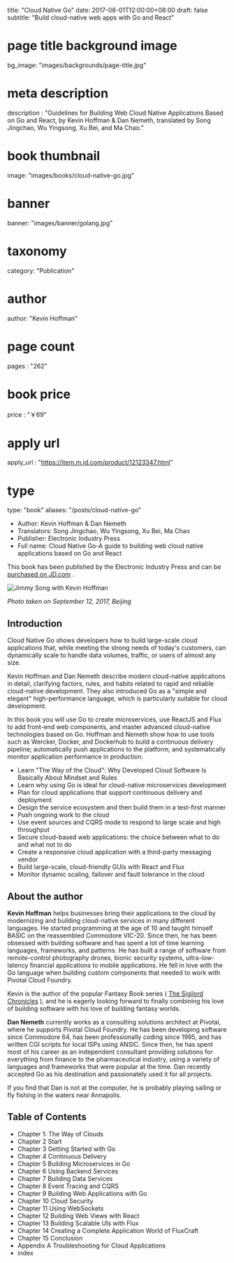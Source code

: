 title: "Cloud Native Go"
date: 2017-08-01T12:00:00+08:00
draft: false
subtitle: "Build cloud-native web apps with Go and React"
# page title background image
bg_image: "images/backgrounds/page-title.jpg"
# meta description
description : "Guidelines for Building Web Cloud Native Applications Based on Go and React, by Kevin Hoffman & Dan Nemeth, translated by Song Jingchao, Wu Yingsong, Xu Bei, and Ma Chao."
# book thumbnail
image: "images/books/cloud-native-go.jpg"
# banner
banner: "images/banner/golang.jpg"
# taxonomy
category: "Publication"
# author
author: "Kevin Hoffman"
# page count
pages : "262"
# book price
price : "￥69"
# apply url
apply_url : "https://item.m.jd.com/product/12123347.html"
# type
type: "book"
aliases: "/posts/cloud-native-go"

- Author: Kevin Hoffman & Dan Nemeth
- Translators: Song Jingchao, Wu Yingsong, Xu Bei, Ma Chao
- Publisher: Electronic Industry Press
- Full name: Cloud Native Go-A guide to building web cloud native applications based on Go and React

This book has been published by the Electronic Industry Press and can be [purchased on JD.com](https://item.m.jd.com/product/12123347.html) .

![Jimmy Song with Kevin Hoffman](/images/books/jimmy-song-with-kevein-hoffman.jpg)

*Photo taken on September 12, 2017, Beijing*

## Introduction

Cloud Native Go shows developers how to build large-scale cloud applications that, while meeting the strong needs of today's customers, can dynamically scale to handle data volumes, traffic, or users of almost any size.

Kevin Hoffman and Dan Nemeth describe modern cloud-native applications in detail, clarifying factors, rules, and habits related to rapid and reliable cloud-native development. They also introduced Go as a "simple and elegant" high-performance language, which is particularly suitable for cloud development.

In this book you will use Go to create microservices, use ReactJS and Flux to add front-end web components, and master advanced cloud-native technologies based on Go. Hoffman and Nemeth show how to use tools such as Wercker, Docker, and Dockerhub to build a continuous delivery pipeline; automatically push applications to the platform; and systematically monitor application performance in production.

- Learn "The Way of the Cloud": Why Developed Cloud Software Is Basically About Mindset and Rules
- Learn why using Go is ideal for cloud-native microservices development
- Plan for cloud applications that support continuous delivery and deployment
- Design the service ecosystem and then build them in a test-first manner
- Push ongoing work to the cloud
- Use event sources and CQRS mode to respond to large scale and high throughput
- Secure cloud-based web applications: the choice between what to do and what not to do
- Create a responsive cloud application with a third-party messaging vendor
- Build large-scale, cloud-friendly GUIs with React and Flux
- Monitor dynamic scaling, failover and fault tolerance in the cloud

## About the author

**Kevin Hoffman** helps businesses bring their applications to the cloud by modernizing and building cloud-native services in many different languages. He started programming at the age of 10 and taught himself BASIC on the reassembled Commodore VIC-20. Since then, he has been obsessed with building software and has spent a lot of time learning languages, frameworks, and patterns. He has built a range of software from remote-control photography drones, bionic security systems, ultra-low-latency financial applications to mobile applications. He fell in love with the Go language when building custom components that needed to work with Pivotal Cloud Foundry.

Kevin is the author of the popular Fantasy Book series ( [The Sigilord Chronicles](http://amzn.to/2fc8iES) ), and he is eagerly looking forward to finally combining his love of building software with his love of building fantasy worlds.

**Dan Nemeth** currently works as a consulting solutions architect at Pivotal, where he supports Pivotal Cloud Foundry. He has been developing software since Commodore 64, has been professionally coding since 1995, and has written CGI scripts for local ISPs using ANSIC. Since then, he has spent most of his career as an independent consultant providing solutions for everything from finance to the pharmaceutical industry, using a variety of languages and frameworks that were popular at the time. Dan recently accepted Go as his destination and passionately used it for all projects.

If you find that Dan is not at the computer, he is probably playing sailing or fly fishing in the waters near Annapolis.

## Table of Contents

- Chapter 1: The Way of Clouds
- Chapter 2 Start
- Chapter 3 Getting Started with Go
- Chapter 4 Continuous Delivery
- Chapter 5 Building Microservices in Go
- Chapter 6 Using Backend Services
- Chapter 7 Building Data Services
- Chapter 8 Event Tracing and CQRS
- Chapter 9 Building Web Applications with Go
- Chapter 10 Cloud Security
- Chapter 11 Using WebSockets
- Chapter 12 Building Web Views with React
- Chapter 13 Building Scalable UIs with Flux
- Chapter 14 Creating a Complete Application World of FluxCraft
- Chapter 15 Conclusion
- Appendix A Troubleshooting for Cloud Applications
- index
